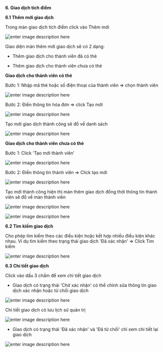 **6. Giao dịch tích điểm**

**6.1 Thêm mới giao dịch**

Trong màn giao dịch tích điểm click vào Thêm mới

![enter image description here](https://static8.muarecdn.com/original/muare/images/2020/05/19/5603128_screenshot-13.png)

Giao diện màn thêm mới giao dịch sẽ có 2 dạng:

 - Thêm giao dịch cho thành viên đã có thẻ
 
 - Thêm giao dịch cho thành viên chưa có thẻ
 
**Giao dịch cho thành viên có thẻ**

Bước 1: Nhập mã thẻ hoặc số điện thoại của thành viên => chọn thành viên

![enter image description here](https://static8.muarecdn.com/original/muare/images/2020/05/19/5603211_screenshot-15.png)

Bước 2: Điền thông tin hóa đơn => click Tạo mới

![enter image description here](https://static8.muarecdn.com/original/muare/images/2020/05/19/5603231_screenshot-16.png)
 
 Tạo mới giao dịch thành công sẽ đổ về danh sách 
 
![enter image description here](https://static8.muarecdn.com/original/muare/images/2020/05/19/5603238_screenshot-17.png)

**Giao dịch cho thành viên chưa có thẻ** 

Bước 1: Click 'Tạo mới thành viên'

![enter image description here](https://static8.muarecdn.com/original/muare/images/2020/05/19/5603282_screenshot-18.png)

Bước 2: Điền thông tin thành viên => Click tạo mới

![enter image description here](https://static8.muarecdn.com/original/muare/images/2020/05/19/5603290_screenshot-19.png)

Tạo mới thành công hiện thị màn thêm giao dịch đồng thời thông tin thành viên sẽ đổ về màn thành viên

![enter image description here](https://static8.muarecdn.com/original/muare/images/2020/05/19/5603298_screenshot-20.png)

![enter image description here](https://static8.muarecdn.com/original/muare/images/2020/05/19/5603334_screenshot-22.png)

**6.2 Tìm kiếm giao dịch**

Cho phép tìm kiếm theo các điều kiện hoặc kết hợp nhiều điều kiện khác nhau. Ví dụ tìm kiếm theo trạng thái giao dịch 'Đã xác nhận' => Click Tìm kiếm

![enter image description here](https://static8.muarecdn.com/original/muare/images/2020/05/19/5603356_screenshot-23.png)

**6.3 Chi tiết giao dịch**

Click vào dấu 3 chấm để xem chi tiết giao dịch

 - Giao dịch có trạng thái 'Chờ xác nhận' có thể chỉnh sửa thông tin giao dịch xác nhận hoặc từ chối giao dịch
 
 ![enter image description here](https://static8.muarecdn.com/original/muare/images/2020/05/19/5603370_screenshot-24.png)

Chi tiết giao dịch có lưu lịch sử quản trị


![enter image description here](https://static8.muarecdn.com/original/muare/images/2020/05/19/5603398_screenshot-25.png)

- Giao dịch có trạng thái 'Đã xác nhận' và 'Đã từ chối' chỉ xem chi tiết lại giao dịch


![enter image description here](https://static8.muarecdn.com/original/muare/images/2020/05/19/5603401_screenshot-26.png)

